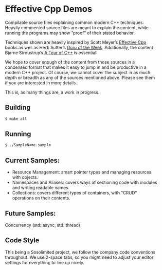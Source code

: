 
# Effective Cpp Demos

Compilable source files explaining common modern C++ techniques. Heavily commented source files are meant to explain the content, while running the programs may show “proof” of their stated behavior.

Techniques shown are heavily inspired by Scott Meyer’s [Effective Cpp](http://www.aristeia.com/books.html) books as well as Herb Sutter’s [Guru of the Week](http://herbsutter.com/gotw/). Additionally, the content Bjarne Stroustrup’s [A Tour of C++](http://www.stroustrup.com/Tour.html) is essential.

We hope to cover enough of the content from those sources in a condensed format that makes it easy to jump in and be productive in a modern C++ project. Of course, we cannot cover the subject in as much depth or breadth as any of the sources mentioned above. Please see them if you are interested in more details.

This is, as many things are, a work in progress.

## Building
```bash
$ make all
```

## Running
```bash
$ ./SampleName.sample
```

## Current Samples:
- Resource Management: smart pointer types and managing resources with objects.
- Namespaces and Aliases: covers ways of sectioning code with modules and writing readable names.
- Collections: covers different types of containers, with "CRUD" operations on their contents.

## Future Samples:
Concurrency (std::async, std::thread)

## Code Style

This being a Sosolimited project, we follow the company code conventions throughout. We use 2-space tabs, so you might need to adjust your editor settings for everything to line up nicely.
